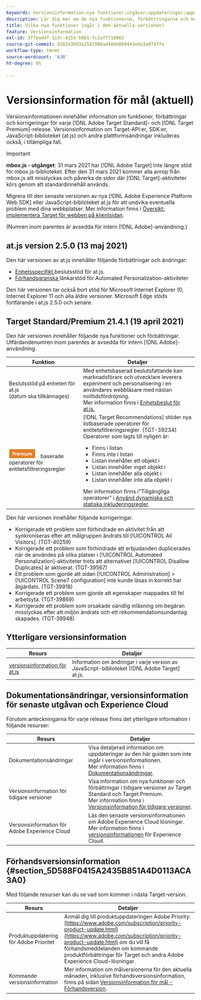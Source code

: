 ```yaml
---
keywords: Versionsinformation;nya funktioner;utgåvor;uppdateringar;uppdatering;release;förbättring;förbättringar;korrigeringar;felkorrigeringar;uppdateringar
description: Lär dig mer om de nya funktionerna, förbättringarna och korrigeringarna i den aktuella versionen av Adobe Target, inklusive SDK, API:er och JavaScript-bibliotek.
title: Vilka nya funktioner ingår i den aktuella versionen?
feature: Versionsinformation
exl-id: 3ffead4f-113c-4153-b0b1-fc2aff710063
source-git-commit: d102e3b93e258199bad40de089443eda3a07d7fe
workflow-type: tm+mt
source-wordcount: '630'
ht-degree: 0%

---
```


# Versionsinformation för mål (aktuell)

Versionsinformationen innehåller information om funktioner, förbättringar och korrigeringar för varje [!DNL Adobe Target Standard]- och [!DNL Target Premium]-release. Versionsinformation om Target-API:er, SDK:er, JavaScript-biblioteket (at.js) och andra plattformsändringar inkluderas också, i tillämpliga fall.

>[!IMPORTANT]
>
>**mbox.js - utgånget**: 31 mars 2021 har  [!DNL Adobe Target] inte längre stöd för mbox.js-biblioteket. Efter den 31 mars 2021 kommer alla anrop från mbox.js att misslyckas och påverka de sidor där [!DNL Target]-aktiviteter körs genom att standardinnehåll används.
>
>Migrera till den senaste versionen av nya [!DNL Adobe Experience Platform Web SDK] eller JavaScript-biblioteket at.js för att undvika eventuella problem med dina webbplatser. Mer information finns i [Översikt: implementera Target för webben på klientsidan](/help/c-implementing-target/c-implementing-target-for-client-side-web/implement-target-for-client-side-web.md).

(Numren inom parentes är avsedda för intern [!DNL Adobe]-användning.)

## at.js version 2.5.0 (13 maj 2021)

Den här versionen av at.js innehåller följande förbättringar och ändringar:

* [Enhetsspecifikt ](/help/c-implementing-target/c-implementing-target-for-client-side-web/on-device-decisioning/on-device-decisioning.md) beslutsstöd för at.js.
* [Förhandsgranska ](/help/c-activities/c-activity-qa/activity-qa.md) länkarstöd för Automated Personalization-aktiviteter

Den här versionen tar också bort stöd för Microsoft Internet Explorer 10, Internet Explorer 11 och alla äldre versioner. Microsoft Edge stöds fortfarande i at.js 2.5.0 och senare.

## Target Standard/Premium 21.4.1 (19 april 2021)

Den här versionen innehåller följande nya funktioner och förbättringar. Utfärdandenumren inom parentes är avsedda för intern [!DNL Adobe]-användning.

| Funktion | Detaljer |
| --- | --- |
| Beslutsstöd på enheten för at.js<br>(datum ska tillkännages) | Med enhetsbaserad beslutsfattande kan marknadsförare och utvecklare leverera experiment och personalisering i en användares webbläsare med nästan nolltidsfördröjning.<br>Mer information finns i  [Enhetsbeslut för at.js.](/help/c-implementing-target/c-implementing-target-for-client-side-web/on-device-decisioning/on-device-decisioning.md) |
| ![PremiumList-](/help/assets/premium.png) baserade operatorer för entitetsfiltreringsregler | [!DNL Target Recommendations] stöder nya listbaserade operatorer för entitetsfiltreringsregler. (TGT-39234)<br>Operatorer som lagts till nyligen är:<br><ul><li>Finns i listan</li><li>Finns inte i listan</li><li>Listan innehåller ett objekt i</li><li>Listan innehåller inget objekt i</li><li>Listan innehåller alla objekt i</li><li>Listan innehåller inte alla objekt i</li></ul>Mer information finns i&quot;Tillgängliga operatorer&quot; i [Använd dynamiska och statiska inkluderingsregler](/help/c-recommendations/c-algorithms/use-dynamic-and-static-inclusion-rules.md#operators). |

Den här versionen innehåller följande korrigeringar.

* Korrigerade ett problem som förhindrade en aktivitet från att synkroniseras efter att målgruppen ändrats till [!UICONTROL All Visitors]. (TGT-40259)
* Korrigerade ett problem som förhindrade att erbjudanden duplicerades när de användes på olika platser i [!UICONTROL Automated Personalization]-aktiviteter trots att alternativet [!UICONTROL Disallow Duplicates] är aktiverat. (TGT-39567)
* Ett problem som gjorde att sidan [!UICONTROL Administration] > [!UICONTROL Scene7 configuration] inte kunde läsas in korrekt har åtgärdats. (TGT-39918)
* Korrigerade ett problem som gjorde att egenskaper mappades till fel arbetsyta. (TGT-39869)
* Korrigerade ett problem som orsakade oändlig inläsning om begäran misslyckas efter att miljön ändrats och ett rekommendationsundantag skapades. (TGT-39948)

## Ytterligare versionsinformation

| Resurs | Detaljer |
|--- |--- |
| [versionsinformation för at.js](/help/c-implementing-target/c-implementing-target-for-client-side-web/target-atjs-versions.md) | Information om ändringar i varje version av JavaScript-biblioteket [!DNL Adobe Target] at.js. |

## Dokumentationsändringar, versionsinformation för senaste utgåvan och Experience Cloud

Förutom anteckningarna för varje release finns det ytterligare information i följande resurser:

| Resurs | Detaljer |
|--- |--- |
| Dokumentationsändringar | Visa detaljerad information om uppdateringar av den här guiden som inte ingår i versionsinformationen.<br>Mer information finns i  [Dokumentationsändringar](/help/r-release-notes/doc-change.md#reference_366123CF00994BACBBF9BBDF2C4D840C). |
| Versionsinformation för tidigare versioner | Visa information om nya funktioner och förbättringar i tidigare versioner av Target Standard och Target Premium.<br>Mer information finns i  [Versionsinformation för tidigare versioner](/help/r-release-notes/release-notes-for-previous-releases.md). |
| Versionsinformation för Adobe Experience Cloud | Läs den senaste versionsinformationen om Adobe Experience Cloud lösningar.<br>Mer information finns i  [versionsinformationen](https://experienceleague.adobe.com/docs/release-notes/experience-cloud/current.html) för Experience Cloud. |

## Förhandsversionsinformation {#section_5D588F0415A2435B851A4D0113ACA3A0}

Med följande resurser kan du se vad som kommer i nästa Target-version.

| Resurs | Detaljer |
|--- |--- |
| Produktuppdatering för Adobe Prioritet | Anmäl dig till produktuppdateringen Adobe Priority:<br>[https://www.adobe.com/subscription/priority-product-update.html](https://www.adobe.com/subscription/priority-product-update.html) om du vill få förhandsmeddelanden om kommande produktförbättringar för Target och andra Adobe Experience Cloud-lösningar. |
| Kommande versionsinformation | Mer information om målversionerna för den aktuella månaden, inklusive förhandsversionsinformation, finns på sidan [Versionsinformation för mål - Förhandsversion](/help/r-release-notes/target-release-notes.md). |

